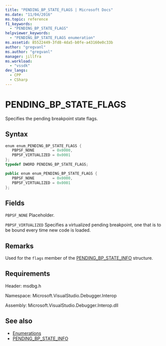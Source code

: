 ```yaml
---
title: "PENDING_BP_STATE_FLAGS | Microsoft Docs"
ms.date: "11/04/2016"
ms.topic: reference
f1_keywords:
  - "PENDING_BP_STATE_FLAGS"
helpviewer_keywords:
  - "PENDING_BP_STATE_FLAGS enumeration"
ms.assetid: 85522449-3fd8-4da5-b0fe-a43160e0c33b
author: "gregvanl"
ms.author: "gregvanl"
manager: jillfra
ms.workload:
  - "vssdk"
dev_langs:
  - CPP
  - CSharp
---
```

# PENDING_BP_STATE_FLAGS
Specifies the pending breakpoint state flags.

## Syntax

```cpp
enum enum_PENDING_BP_STATE_FLAGS { 
   PBPSF_NONE        = 0x0000,
   PBPSF_VIRTUALIZED = 0x0001
};
typedef DWORD PENDING_BP_STATE_FLAGS;
```

```csharp
public enum enum_PENDING_BP_STATE_FLAGS { 
   PBPSF_NONE        = 0x0000,
   PBPSF_VIRTUALIZED = 0x0001
};
```

## Fields
 `PBPSF_NONE`
 Placeholder.

 `PBPSF_VIRTUALIZED`
 Specifies a virtualized pending breakpoint, one that is to be bound every time new code is loaded.

## Remarks
 Used for the `flags` member of the [PENDING_BP_STATE_INFO](../../../extensibility/debugger/reference/pending-bp-state-info.md) structure.

## Requirements
 Header: msdbg.h

 Namespace: Microsoft.VisualStudio.Debugger.Interop

 Assembly: Microsoft.VisualStudio.Debugger.Interop.dll

## See also
- [Enumerations](../../../extensibility/debugger/reference/enumerations-visual-studio-debugging.md)
- [PENDING_BP_STATE_INFO](../../../extensibility/debugger/reference/pending-bp-state-info.md)